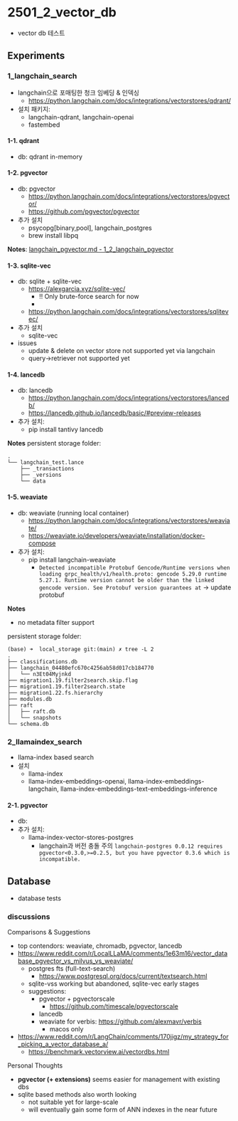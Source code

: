 # 2501_2_vector_db
* vector db 테스트

## Experiments
### 1_langchain_search
* langchain으로 포매팅한 청크 임베딩 & 인덱싱
    * https://python.langchain.com/docs/integrations/vectorstores/qdrant/
* 설치 패키지:
    * langchain-qdrant, langchain-openai
    * fastembed
#### 1-1. qdrant
* db: qdrant in-memory

#### 1-2. pgvector
* db: pgvector
    * https://python.langchain.com/docs/integrations/vectorstores/pgvector/
    * https://github.com/pgvector/pgvector
* 추가 설치
    * psycopg[binary,pool], langchain_postgres
    * brew install libpq

**Notes**: [langchain_pgvector.md - 1_2_langchain_pgvector](./langchain_pgvector.md)

#### 1-3. sqlite-vec
* db: sqlite + sqlite-vec
    * https://alexgarcia.xyz/sqlite-vec/
        * !! Only brute-force search for now
        * 
    * https://python.langchain.com/docs/integrations/vectorstores/sqlitevec/
* 추가 설치
    * sqlite-vec
* issues
    * update & delete on vector store not supported yet via langchain
    * query->retriever not supported yet

#### 1-4. lancedb
* db: lancedb
    * https://python.langchain.com/docs/integrations/vectorstores/lancedb/
    * https://lancedb.github.io/lancedb/basic/#preview-releases
* 추가 설치:
    * pip install tantivy lancedb

**Notes**
persistent storage folder:
```
.
└── langchain_test.lance
    ├── _transactions
    ├── _versions
    └── data
```

#### 1-5. weaviate
* db: weaviate (running local container)
    * https://python.langchain.com/docs/integrations/vectorstores/weaviate/
    * https://weaviate.io/developers/weaviate/installation/docker-compose
* 추가 설치:
    * pip install langchain-weaviate
        * `Detected incompatible Protobuf Gencode/Runtime versions when loading grpc_health/v1/health.proto: gencode 5.29.0 runtime 5.27.1. Runtime version cannot be older than the linked gencode version. See Protobuf version guarantees at` -> update protobuf 

**Notes**
* no metadata filter support

persistent storage folder:
```
(base) ➜  local_storage git:(main) ✗ tree -L 2
.
├── classifications.db
├── langchain_04480efc670c4256ab58d017cb184770
│   └── n3Et04Myjnkd
├── migration1.19.filter2search.skip.flag
├── migration1.19.filter2search.state
├── migration1.22.fs.hierarchy
├── modules.db
├── raft
│   ├── raft.db
│   └── snapshots
└── schema.db
```

### 2_llamaindex_search
* llama-index based search
* 설치
    * llama-index
    * llama-index-embeddings-openai, llama-index-embeddings-langchain, llama-index-embeddings-text-embeddings-inference

#### 2-1. pgvector
* db:
* 추가 설치:
    * llama-index-vector-stores-postgres
        * langchain과 버전 충돌 주의 `langchain-postgres 0.0.12 requires pgvector<0.3.0,>=0.2.5, but you have pgvector 0.3.6 which is incompatible.`

## Database
* database tests

### discussions
Comparisons & Suggestions
* top contendors: weaviate, chromadb, pgvector, lancedb
* https://www.reddit.com/r/LocalLLaMA/comments/1e63m16/vector_database_pgvector_vs_milvus_vs_weaviate/
    * postgres fts (full-text-search)
        * https://www.postgresql.org/docs/current/textsearch.html
    * sqlite-vss working but abandoned, sqlite-vec early stages
    * suggestions:
        * pgvector + pgvectorscale
            * https://github.com/timescale/pgvectorscale
        * lancedb
        * weaviate for verbis: https://github.com/alexmavr/verbis
            * macos only
* https://www.reddit.com/r/LangChain/comments/170jigz/my_strategy_for_picking_a_vector_database_a/
    * https://benchmark.vectorview.ai/vectordbs.html

Personal Thoughts
* **pgvector (+ extensions)** seems easier for management with existing dbs
* sqlite based methods also worth looking
    * not suitable yet for large-scale
    * will eventually gain some form of ANN indexes in the near future